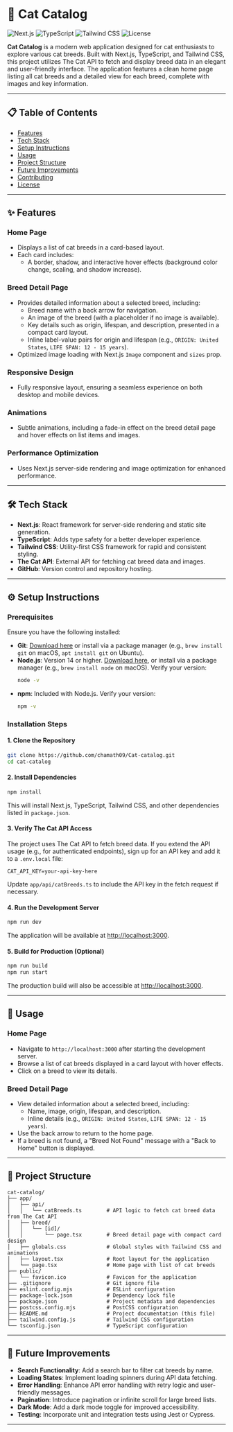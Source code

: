 # 🐾 Cat Catalog

![Next.js](https://img.shields.io/badge/Next.js-13+-black?style=flat-square)
![TypeScript](https://img.shields.io/badge/TypeScript-5+-blue?style=flat-square)
![Tailwind CSS](https://img.shields.io/badge/Tailwind_CSS-3+-38B2AC?style=flat-square)
![License](https://img.shields.io/badge/License-MIT-green?style=flat-square)

**Cat Catalog** is a modern web application designed for cat enthusiasts to explore various cat breeds. Built with Next.js, TypeScript, and Tailwind CSS, this project utilizes The Cat API to fetch and display breed data in an elegant and user-friendly interface. The application features a clean home page listing all cat breeds and a detailed view for each breed, complete with images and key information.

---

## 📋 Table of Contents
- [Features](#-features)
- [Tech Stack](#-tech-stack)
- [Setup Instructions](#-setup-instructions)
- [Usage](#-usage)
- [Project Structure](#-project-structure)
- [Future Improvements](#-future-improvements)
- [Contributing](#-contributing)
- [License](#-license)

---

## ✨ Features

### **Home Page**
- Displays a list of cat breeds in a card-based layout.
- Each card includes:
  - A border, shadow, and interactive hover effects (background color change, scaling, and shadow increase).

### **Breed Detail Page**
- Provides detailed information about a selected breed, including:
  - Breed name with a back arrow for navigation.
  - An image of the breed (with a placeholder if no image is available).
  - Key details such as origin, lifespan, and description, presented in a compact card layout.
  - Inline label-value pairs for origin and lifespan (e.g., `ORIGIN: United States`, `LIFE SPAN: 12 - 15 years`).
- Optimized image loading with Next.js `Image` component and `sizes` prop.

### **Responsive Design**
- Fully responsive layout, ensuring a seamless experience on both desktop and mobile devices.

### **Animations**
- Subtle animations, including a fade-in effect on the breed detail page and hover effects on list items and images.

### **Performance Optimization**
- Uses Next.js server-side rendering and image optimization for enhanced performance.

---

## 🛠️ Tech Stack

- **Next.js**: React framework for server-side rendering and static site generation.
- **TypeScript**: Adds type safety for a better developer experience.
- **Tailwind CSS**: Utility-first CSS framework for rapid and consistent styling.
- **The Cat API**: External API for fetching cat breed data and images.
- **GitHub**: Version control and repository hosting.

---

## ⚙️ Setup Instructions

### **Prerequisites**
Ensure you have the following installed:

- **Git**: [Download here](https://git-scm.com/) or install via a package manager (e.g., `brew install git` on macOS, `apt install git` on Ubuntu).
- **Node.js**: Version 14 or higher. [Download here](https://nodejs.org/), or install via a package manager (e.g., `brew install node` on macOS). Verify your version:
  ```bash
  node -v
  ```
- **npm**: Included with Node.js. Verify your version:
  ```bash
  npm -v
  ```

### **Installation Steps**

#### **1. Clone the Repository**
```bash
git clone https://github.com/chamath09/Cat-catalog.git
cd cat-catalog
```

#### **2. Install Dependencies**
```bash
npm install
```
This will install Next.js, TypeScript, Tailwind CSS, and other dependencies listed in `package.json`.

#### **3. Verify The Cat API Access**
The project uses The Cat API to fetch breed data. If you extend the API usage (e.g., for authenticated endpoints), sign up for an API key and add it to a `.env.local` file:
```env
CAT_API_KEY=your-api-key-here
```
Update `app/api/catBreeds.ts` to include the API key in the fetch request if necessary.

#### **4. Run the Development Server**
```bash
npm run dev
```
The application will be available at [http://localhost:3000](http://localhost:3000).

#### **5. Build for Production (Optional)**
```bash
npm run build
npm run start
```
The production build will also be accessible at [http://localhost:3000](http://localhost:3000).

---

## 🚀 Usage

### **Home Page**
- Navigate to `http://localhost:3000` after starting the development server.
- Browse a list of cat breeds displayed in a card layout with hover effects.
- Click on a breed to view its details.

### **Breed Detail Page**
- View detailed information about a selected breed, including:
  - Name, image, origin, lifespan, and description.
  - Inline details (e.g., `ORIGIN: United States`, `LIFE SPAN: 12 - 15 years`).
- Use the back arrow to return to the home page.
- If a breed is not found, a "Breed Not Found" message with a "Back to Home" button is displayed.

---

## 📂 Project Structure

```plaintext
cat-catalog/
├── app/
│   ├── api/
│   │   └── catBreeds.ts        # API logic to fetch cat breed data from The Cat API
│   ├── breed/
│   │   └── [id]/
│   │       └── page.tsx        # Breed detail page with compact card design
│   ├── globals.css             # Global styles with Tailwind CSS and animations
│   ├── layout.tsx              # Root layout for the application
│   └── page.tsx                # Home page with list of cat breeds
├── public/
│   └── favicon.ico             # Favicon for the application
├── .gitignore                  # Git ignore file
├── eslint.config.mjs           # ESLint configuration
├── package-lock.json           # Dependency lock file
├── package.json                # Project metadata and dependencies
├── postcss.config.mjs          # PostCSS configuration
├── README.md                   # Project documentation (this file)
├── tailwind.config.js          # Tailwind CSS configuration
└── tsconfig.json               # TypeScript configuration
```

---

## 🔮 Future Improvements
- **Search Functionality**: Add a search bar to filter cat breeds by name.
- **Loading States**: Implement loading spinners during API data fetching.
- **Error Handling**: Enhance API error handling with retry logic and user-friendly messages.
- **Pagination**: Introduce pagination or infinite scroll for large breed lists.
- **Dark Mode**: Add a dark mode toggle for improved accessibility.
- **Testing**: Incorporate unit and integration tests using Jest or Cypress.

---


